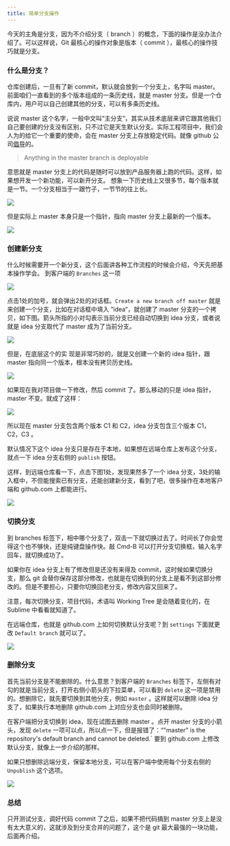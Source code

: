 ```yaml
---
title: 简单分支操作
---
```


今天的主角是分支，因为不介绍分支（ branch ）的概念，下面的操作是没办法介绍了。可以这样说，Git 最核心的操作对象是版本（ commit ），最核心的操作技巧就是分支。

<!-- https://help.github.com/articles/branching-out/ -->

### 什么是分支？

仓库创建后，一旦有了新 commit，默认就会放到一个分支上，名字叫 master。前面咱们一直看到的多个版本组成的一条历史线，就是 master 分支。但是一个仓库内，用户可以自己创建其他的分支，可以有多条历史线。

说说 master 这个名字，一般中文叫“主分支”，其实从技术底层来讲它跟其他我们自己要创建的分支没有区别，只不过它是天生默认分支。实际工程项目中，我们会人为的给它一个重要的使命，会在 master 分支上存放稳定代码。就像 github 公司[倡导](http://scottchacon.com/2011/08/31/github-flow.html)的。

> Anything in the master branch is deployable

意思就是 master 分支上的代码是随时可以放到产品服务器上跑的代码。这样，如果想开发一个新功能，可以新开分支。 想象一下历史线上又很多节，每个版本就是一节。一个分支相当于一跟竹子，一节节的往上长。

![](images/simple_branching/bamboo.jpeg)

但是实际上 master 本身只是一个指针，指向 master 分支上最新的一个版本。

![](images/simple_branching/master_branch.png)

### 创建新分支

什么时候需要开一个新分支，这个后面讲各种工作流程的时候会介绍，今天先把基本操作学会。
到客户端的 `Branches` 这一项

![](images/simple_branching/create.png)

点击1处的加号，就会弹出2处的对话框。`Create a new branch off master` 就是来创建一个分支，比如在对话框中填入 ”idea“，就创建了 master 分支的一个拷贝，如下图。箭头所指的小对勾表示当前分支已经自动切换到 idea 分支，或者说就是 idea 分支取代了 master 成为了当前分支。

![](images/simple_branching/idea_branch.png)

但是，在底层这个的实
现是非常巧妙的，就是又创建一个新的 idea 指针，跟 master 指向同一个版本，根本没有拷贝历史线。

![](images/simple_branching/new_branch.png)

如果现在我对项目做一下修改，然后 commit 了。那么移动的只是 idea 指针，master 不变。就成了这样：

![](images/simple_branching/new_branch_commit.png)

所以现在 master 分支包含两个版本 C1 和 C2，idea 分支包含三个版本 C1，C2，C3 。

默认情况下这个 idea 分支只是存在于本地，如果想在远端仓库上发布这个分支，就点一下 idea 分支右侧的 `publish` 按钮。

这样，到远端仓库看一下，点击下图1处，发现果然多了一个 idea 分支，3处的输入框中，不但能搜索已有分支，还能创建新分支，看到了吧，很多操作在本地客户端和 github.com 上都能进行。

![](images/simple_branching/github_idea_branch.png)


### 切换分支
到 branches 标签下，相中哪个分支了，双击一下就切换过去了。时间长了你会觉得这个也不够快，还是纯键盘操作快。敲 Cmd-B 可以打开分支切换框，输入名字回车，就切换成功了。

如果你在 idea 分支上有了修改但是还没有来得及 commit，这时候如果切换分支，那么 git 会替你保存这部分修改，也就是在切换到的分支上是看不到这部分修改的。但是不要担心，只要你切换回老分支，修改内容又回来了。

注意，每次切换分支，项目代码，术语叫 Working Tree 是会随着变化的，在 Sublime 中看看就知道了。

<!-- https://help.github.com/articles/why-did-my-changes-disappear-when-switching-branches/ -->

在远端仓库，也就是 github.com 上如何切换默认分支呢？到 `settings` 下面就更改 `Default branch` 就可以了。

![](images/simple_branching/default_branch.png)

### 删除分支

首先当前分支是不能删除的。什么意思？到客户端的 `Branches` 标签下，左侧有对勾的就是当前分支，打开右侧小箭头的下拉菜单，可以看到 `delete` 这一项是禁用的。想删除它，就先要切换到其他分支，例如 `master` 。这样就可以删除 idea 分支了，如果执行本地删除 github.com 上对应分支也会同时被删除。

在客户端把分支切换到 idea，现在试图去删除 master 。点开 master 分支的小箭头，发现 `delete` 一项可以点，所以点一下，但是报错了：“"master" is the repository's default branch and cannot be deleted.` 要到 github.com 上修改默认分支，就像上一步介绍的那样。

如果只想删除远端分支，保留本地分支，可以在客户端中使用每个分支右侧的 `Unpublish` 这个选项。

![](images/simple_branching/unpublish.png)

### 总结

只开测试分支，调好代码 commit 了之后，如果不把代码搞到 master 分支上是没有太大意义的，这就涉及到分支合并的问题了，这个是 git 最大最强的一块功能，后面再介绍。